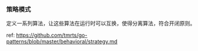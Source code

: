 ### 策略模式

定义一系列算法，让这些算法在运行时可以互换，使得分离算法，符合开闭原则。

ref: https://github.com/tmrts/go-patterns/blob/master/behavioral/strategy.md

